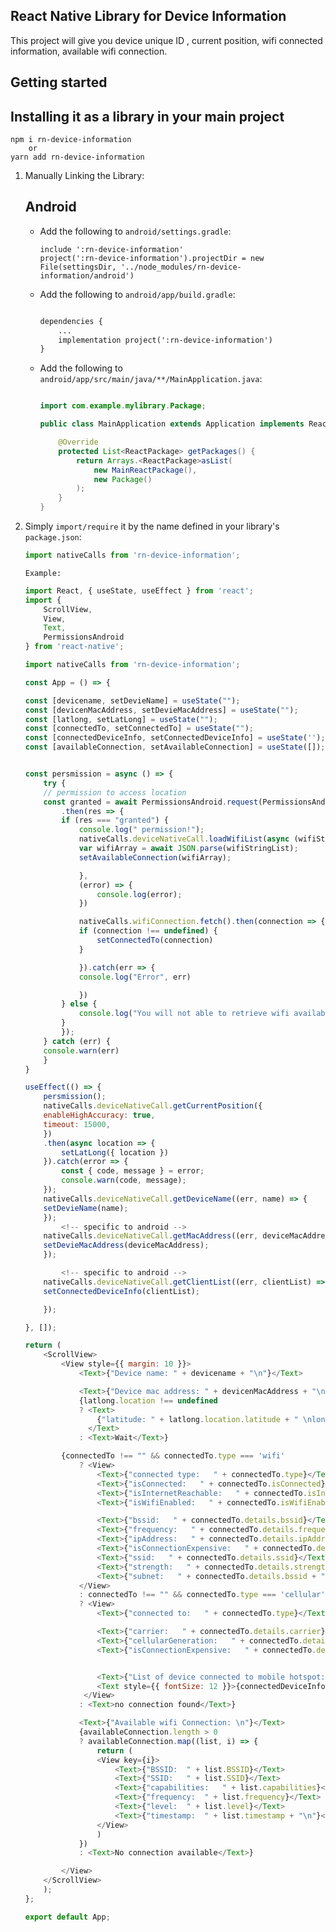 ## React Native Library for Device Information
This project will give you device unique ID , current position, wifi connected information, available wifi connection.
## Getting started
  

## Installing it as a library in your main project
	
	npm i rn-device-information
		or
	yarn add rn-device-information
	
 1. Manually Linking the Library:
    ##  Android
    * Add the following to `android/settings.gradle`:
        ```
        include ':rn-device-information'
        project(':rn-device-information').projectDir = new File(settingsDir, '../node_modules/rn-device-information/android')
        ```

    * Add the following to `android/app/build.gradle`:
        ```xml
       
        dependencies {
            ...
            implementation project(':rn-device-information')
        }
        ```
    * Add the following to `android/app/src/main/java/**/MainApplication.java`:
        ```java
        
        import com.example.mylibrary.Package;

        public class MainApplication extends Application implements ReactApplication {

            @Override
            protected List<ReactPackage> getPackages() {
                return Arrays.<ReactPackage>asList(
                    new MainReactPackage(),
                    new Package()    
                );
            }
        }
        ```
4. Simply `import/require` it by the name defined in your library's `package.json`:

    ```javascript
    import nativeCalls from 'rn-device-information'; 
    ```
    ```Example:```
    ```javascript
    import React, { useState, useEffect } from 'react';
    import {
        ScrollView,
        View,
        Text,
        PermissionsAndroid
    } from 'react-native';

    import nativeCalls from 'rn-device-information';

    const App = () => {

    const [devicename, setDevieName] = useState("");
    const [devicenMacAddress, setDevieMacAddress] = useState("");
    const [latlong, setLatLong] = useState("");
    const [connectedTo, setConnectedTo] = useState("");
    const [connectedDeviceInfo, setConnectedDeviceInfo] = useState('');
    const [availableConnection, setAvailableConnection] = useState([]);


    const persmission = async () => {
        try {
        // permission to access location 
        const granted = await PermissionsAndroid.request(PermissionsAndroid.PERMISSIONS.ACCESS_FINE_LOCATION)
            .then(res => {
            if (res === "granted") {
                console.log(" permission!");
                nativeCalls.deviceNativeCall.loadWifiList(async (wifiStringList) => {
                var wifiArray = await JSON.parse(wifiStringList);
                setAvailableConnection(wifiArray);

                },
                (error) => {
                    console.log(error);
                })

                nativeCalls.wifiConnection.fetch().then(connection => {
                if (connection !== undefined) {
                    setConnectedTo(connection)
                }

                }).catch(err => {
                console.log("Error", err)

                })
            } else {
                console.log("You will not able to retrieve wifi available networks list");
            }
            });
        } catch (err) {
        console.warn(err)
        }
    }

    useEffect(() => {
        persmission();
        nativeCalls.deviceNativeCall.getCurrentPosition({
        enableHighAccuracy: true,
        timeout: 15000,
        })
        .then(async location => {
            setLatLong({ location })
        }).catch(error => {
            const { code, message } = error;
            console.warn(code, message);
        });
        nativeCalls.deviceNativeCall.getDeviceName((err, name) => {
        setDevieName(name);
        });
            <!-- specific to android -->
        nativeCalls.deviceNativeCall.getMacAddress((err, deviceMacAddress) => {
        setDevieMacAddress(deviceMacAddress);
        });

            <!-- specific to android -->
        nativeCalls.deviceNativeCall.getClientList((err, clientList) => {
        setConnectedDeviceInfo(clientList);

        });

    }, []);

    return (
        <ScrollView>
            <View style={{ margin: 10 }}>
                <Text>{"Device name: " + devicename + "\n"}</Text>

                <Text>{"Device mac address: " + devicenMacAddress + "\n"}</Text>
                {latlong.location !== undefined
                ? <Text>
                    {"latitude: " + latlong.location.latitude + " \nlongitude: " + latlong.location.longitude + " \ntime: " + latlong.location.time + "\n"}
                  </Text>
                : <Text>Wait</Text>}

            {connectedTo !== "" && connectedTo.type === 'wifi'
                ? <View>
                    <Text>{"connected type:   " + connectedTo.type}</Text>
                    <Text>{"isConnected:   " + connectedTo.isConnected}</Text>
                    <Text>{"isInternetReachable:   " + connectedTo.isInternetReachable}</Text>
                    <Text>{"isWifiEnabled:   " + connectedTo.isWifiEnabled}</Text>

                    <Text>{"bssid:   " + connectedTo.details.bssid}</Text>
                    <Text>{"frequency:   " + connectedTo.details.frequency}</Text>
                    <Text>{"ipAddress:   " + connectedTo.details.ipAddress}</Text>
                    <Text>{"isConnectionExpensive:   " + connectedTo.details.isConnectionExpensive}</Text>
                    <Text>{"ssid:   " + connectedTo.details.ssid}</Text>
                    <Text>{"strength:   " + connectedTo.details.strength}</Text>
                    <Text>{"subnet:   " + connectedTo.details.bssid + "\n"}</Text>
                </View>
                : connectedTo !== "" && connectedTo.type === 'cellular'
                ? <View>
                    <Text>{"connected to:   " + connectedTo.type}</Text>

                    <Text>{"carrier:   " + connectedTo.details.carrier}</Text>
                    <Text>{"cellularGeneration:   " + connectedTo.details.cellularGeneration}</Text>
                    <Text>{"isConnectionExpensive:   " + connectedTo.details.isConnectionExpensive + "\n"}</Text>


                    <Text>{"List of device connected to mobile hotspot:\n"}</Text>
                    <Text style={{ fontSize: 12 }}>{connectedDeviceInfo}</Text>
                 </View>
                : <Text>no connection found</Text>}

                <Text>{"Available wifi Connection: \n"}</Text>
                {availableConnection.length > 0
                ? availableConnection.map((list, i) => {
                    return (
                    <View key={i}>
                        <Text>{"BSSID:  " + list.BSSID}</Text>
                        <Text>{"SSID:   " + list.SSID}</Text>
                        <Text>{"capabilities:   " + list.capabilities}</Text>
                        <Text>{"frequency:  " + list.frequency}</Text>
                        <Text>{"level:  " + list.level}</Text>
                        <Text>{"timestamp:  " + list.timestamp + "\n"}</Text>
                    </View>
                    )
                })
                : <Text>No connection available</Text>}

            </View>
        </ScrollView>
        );
    };

    export default App;

   ```